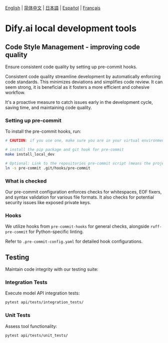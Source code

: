 [English](./README.md) | [简体中文](./README_CN.md) | [日本語](./README_JA.md) | [Español](./README_ES.md) | [Français](./README_FR.md)


# Dify.ai local development tools


## Code Style Management - improving code quality

Ensure consistent code quality by setting up pre-commit hooks.

Consistent code quality streamline development by automatically enforcing code standards. This minimizes deviations and simplifies code review. It can seem strong, it is beneficial as it fosters a more efficient and cohesive workflow.

It's a proactive measure to catch issues early in the development cycle, saving time, and maintaining code quality.

### Setting up pre-commit

To install the pre-commit hooks, run:

```sh
# CAUTION: if you use one, make sure you are in your virtual environment

# install the pip package and git hook for pre-commit
make install_local_dev

# Optional: Link to the repositories pre-commit script (means the project can have centralised pre-commit logic)
ln -s pre-commit .git/hooks/pre-commit
```

### What is checked

Our pre-commit configuration enforces checks for whitespaces, EOF fixers, and syntax validation for various file formats. It also checks for potential security issues like exposed private keys.

### Hooks

We utilize hooks from `pre-commit-hooks` for general checks, alongside `ruff-pre-commit` for Python-specific linting.

Refer to `.pre-commit-config.yaml` for detailed hook configurations.

## Testing

Maintain code integrity with our testing suite:

### Integration Tests

Execute model API integration tests:

```sh
pytest api/tests/integration_tests/
```

### Unit Tests

Assess tool functionality:

```sh
pytest api/tests/unit_tests/
```
